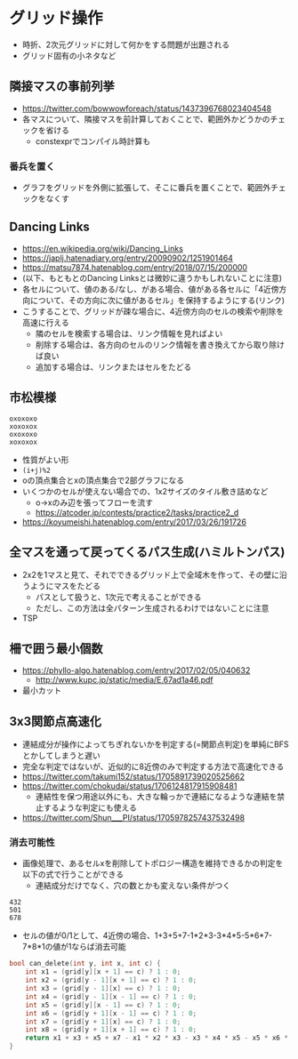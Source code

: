# グリッド操作

- 時折、2次元グリッドに対して何かをする問題が出題される
- グリッド固有の小ネタなど

## 隣接マスの事前列挙

- https://twitter.com/bowwowforeach/status/1437396768023404548
- 各マスについて、隣接マスを前計算しておくことで、範囲外かどうかのチェックを省ける
  - constexprでコンパイル時計算も

### 番兵を置く

- グラフをグリッドを外側に拡張して、そこに番兵を置くことで、範囲外チェックをなくす

## Dancing Links

- https://en.wikipedia.org/wiki/Dancing_Links
- https://japlj.hatenadiary.org/entry/20090902/1251901464
- https://matsu7874.hatenablog.com/entry/2018/07/15/200000
- (以下、もともとのDancing Linksとは微妙に違うかもしれないことに注意)
- 各セルについて、値のある/なし、がある場合、値がある各セルに「4近傍方向について、その方向に次に値があるセル」を保持するようにする(リンク)
- こうすることで、グリッドが疎な場合に、4近傍方向のセルの検索や削除を高速に行える
  - 隣のセルを検索する場合は、リンク情報を見ればよい
  - 削除する場合は、各方向のセルのリンク情報を書き換えてから取り除けば良い
  - 追加する場合は、リンクまたはセルをたどる


## 市松模様

```
oxoxoxo
xoxoxox
oxoxoxo
xoxoxox
```

- 性質がよい形
- `(i+j)%2`
- oの頂点集合とxの頂点集合で2部グラフになる
- いくつかのセルが使えない場合での、1x2サイズのタイル敷き詰めなど
  - o->xのみ辺を張ってフローを流す
  - https://atcoder.jp/contests/practice2/tasks/practice2_d
- https://koyumeishi.hatenablog.com/entry/2017/03/26/191726


## 全マスを通って戻ってくるパス生成(ハミルトンパス)

- 2x2を1マスと見て、それでできるグリッド上で全域木を作って、その壁に沿うようにマスをたどる
  - パスとして扱うと、1次元で考えることができる
  - ただし、この方法は全パターン生成されるわけではないことに注意
- TSP

## 柵で囲う最小個数

- https://phyllo-algo.hatenablog.com/entry/2017/02/05/040632
  - http://www.kupc.jp/static/media/E.67ad1a46.pdf
- 最小カット

## 3x3関節点高速化

- 連結成分が操作によってちぎれないかを判定する(=関節点判定)を単純にBFSとかしてしまうと遅い
- 完全な判定ではないが、近似的に8近傍のみで判定する方法で高速化できる
- https://twitter.com/takumi152/status/1705891739020525662
- https://twitter.com/chokudai/status/1706124817915908481
  - 連結性を保つ用途以外にも、大きな輪っかで連結になるような連結を禁止するような判定にも使える
- https://twitter.com/Shun___PI/status/1705978257437532498

### 消去可能性

- 画像処理で、あるセルxを削除してトポロジー構造を維持できるかの判定を以下の式で行うことができる
  - 連結成分だけでなく、穴の数とかも変えない条件がつく

```
432
501
678
```

- セルの値が0/1として、4近傍の場合、1+3+5+7-1\*2\*3-3\*4\*5-5\*6\*7-7\*8\*1の値が1ならば消去可能

```c++
bool can_delete(int y, int x, int c) {
    int x1 = (grid[y][x + 1] == c) ? 1 : 0;
    int x2 = (grid[y - 1][x + 1] == c) ? 1 : 0;
    int x3 = (grid[y - 1][x] == c) ? 1 : 0;
    int x4 = (grid[y - 1][x - 1] == c) ? 1 : 0;
    int x5 = (grid[y][x - 1] == c) ? 1 : 0;
    int x6 = (grid[y + 1][x - 1] == c) ? 1 : 0;
    int x7 = (grid[y + 1][x] == c) ? 1 : 0;
    int x8 = (grid[y + 1][x + 1] == c) ? 1 : 0;
    return x1 + x3 + x5 + x7 - x1 * x2 * x3 - x3 * x4 * x5 - x5 * x6 * x7 - x7 * x8 * x1 == 1;
}
```
